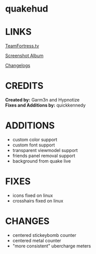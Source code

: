 # quakehud
<a>LINKS</a>
====

[TeamFortress.tv](https://www.teamfortress.tv/33738/ive-updated-some-huds)

[Screenshot Album](https://imgur.com/a/NuVAM)

[Changelogs](https://github.com/quickkennedy/quakehud/commits/master)


<a>CREDITS</a>
====
**Created by:** Garm3n and Hypnotize<br>
**Fixes and Additions by:** quickkennedy

<a>ADDITIONS</a>
====
- custom color support
- custom font support
- transparent viewmodel support
- friends panel removal support
- background from quake live

<a>FIXES</a>
====
- icons fixed on linux
- crosshairs fixed on linux

<a>CHANGES</a>
====
- centered stickeybomb counter
- centered metal counter
- "more consistent" ubercharge meters
